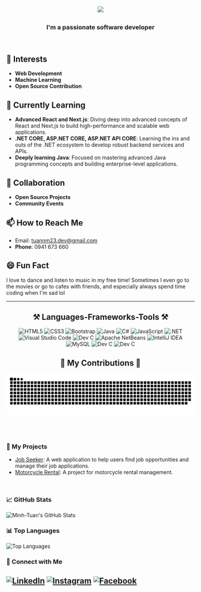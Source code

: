 <h1 align="center">
    <img src="https://readme-typing-svg.herokuapp.com/?font=Righteous&size=35&center=true&vCenter=true&width=500&height=70&duration=4000&lines=Hi+There!+👋;+I'm+Minh+Tuan!;" />
</h1>

<h3 align="center">I'm a passionate software developer</h3>

<br/>

## 👀 Interests
- **Web Development**
- **Machine Learning**
- **Open Source Contribution**
  
## 🌱 Currently Learning
- **Advanced React and Next.js**: Diving deep into advanced concepts of React and Next.js to build high-performance and scalable web applications.
- **.NET CORE, ASP.NET CORE, ASP.NET API CORE**: Learning the ins and outs of the .NET ecosystem to develop robust backend services and APIs.
- **Deeply learning Java**: Focused on mastering advanced Java programming concepts and building enterprise-level applications.

## 💞️ Collaboration
- **Open Source Projects**
- **Community Events**

## 📫 How to Reach Me
- Email: [tuannm23.dev@gmail.com](mailto:tuannm23.dev@gmail.com)
- **Phone**: 0941 673 660


## 😄 Fun Fact
I love to dance and listen to music in my free time! Sometimes I even go to the movies or go to cafes with friends, and especially always spend time coding when I'm sad lol

---

<h2 align="center">⚒️ Languages-Frameworks-Tools ⚒️</h2>

<div align="center">
    <img src="https://img.icons8.com/color/48/000000/html-5.png" alt="HTML5" width="50" height="50"/>
    <img src="https://img.icons8.com/color/48/000000/css3.png" alt="CSS3" width="50" height="50"/>
    <img src="https://img.icons8.com/color/48/000000/bootstrap.png" alt="Bootstrap" width="50" height="50"/>
    <img src="https://img.icons8.com/color/48/000000/java-coffee-cup-logo.png" alt="Java" width="50" height="50"/>
    <img src="https://img.icons8.com/color/48/000000/c-sharp-logo-2.png" alt="C#" width="50" height="50"/>
    <img src="https://img.icons8.com/color/48/000000/javascript.png" alt="JavaScript" width="50" height="50"/>
    <img src="https://img.icons8.com/color/48/000000/net-framework.png" alt=".NET" width="50" height="50"/>
    <img src="https://img.icons8.com/color/48/000000/visual-studio-code-2019.png" alt="Visual Studio Code" width="50" height="50"/>
    <img src="https://skillicons.dev/icons?i=c"  alt="Dev C" width="50" height="50"/>
    <img src="https://img.icons8.com/color/48/000000/apache-netbeans.png" alt="Apache NetBeans" width="50" height="50"/>
    <img src="https://img.icons8.com/color/48/000000/intellij-idea.png" alt="IntelliJ IDEA" width="50" height="50"/>
    <img src="https://img.icons8.com/color/48/000000/mysql.png" alt="MySQL" width="50" height="50"/>
    <img src="https://skillicons.dev/icons?i=github"  alt="Dev C" width="50" height="50"/>
    <img src="https://skillicons.dev/icons?i=figma"  alt="Dev C" width="50" height="50"/>
</div>


<div align="center">
  <h2>🐍 My Contributions 🐍</h2>
  <img alt="snake eating my contributions" src="https://raw.githubusercontent.com/MinhTuanK17/MinhTuanK17/output/github-contribution-grid-snake.svg" />
  
  <br/><br/>
</div>

### 🚀 My Projects
- [Job Seeker](https://github.com/MinhTuanK17/Job_Seeker): A web application to help users find job opportunities and manage their job applications.
- [Motorcycle Rental](https://github.com/MinhTuanK17/Rental_Motorbikes): A project for motorcycle rental management.
<br> 

### 📈 GitHub Stats
![Minh-Tuan's GitHub Stats](https://github-readme-stats.vercel.app/api?username=Minh-TuanDev&show_icons=true&theme=radical)
<br>

### 📊 Top Languages
![Top Languages](https://github-readme-stats.vercel.app/api/top-langs/?username=Minh-TuanDev&layout=compact&theme=radical)
<br>

### 🔗 Connect with Me
[![LinkedIn](https://img.shields.io/badge/LinkedIn-0077B5?style=for-the-badge&logo=linkedin&logoColor=white)](www.linkedin.com/in/nguyễn-minh-tuấn-63192a317)
[![Instagram](https://img.shields.io/badge/Instagram-E4405F?style=for-the-badge&logo=instagram&logoColor=white)](https://www.instagram.com/minh_tuns.231/)
[![Facebook](https://img.shields.io/badge/Facebook-1877F2?style=for-the-badge&logo=facebook&logoColor=white)](https://www.facebook.com/profile.php?id=100021450552368)
<br>
---

